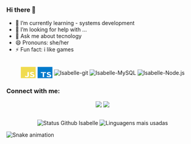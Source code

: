 ### Hi there 👋
- 🌱 I’m currently learning - systems development
- 🤔 I’m looking for help with ...
- 💬 Ask me about tecnology
- 😄 Pronouns: she/her
- ⚡ Fun fact: i like games

<div align = "center" style="display: inline_block"><br>
  <img align="center" alt="Isabelle-Js" height="30" width="40" src="https://raw.githubusercontent.com/devicons/devicon/master/icons/javascript/javascript-plain.svg">
  <img align="center" alt="Isabelle-Ts" height="30" width="40" src="https://raw.githubusercontent.com/devicons/devicon/master/icons/typescript/typescript-plain.svg">
  <img align="center" alt= "Isabelle-git" height="30" width="40" src="https://cdn.jsdelivr.net/gh/devicons/devicon/icons/git/git-original.svg" />
  <img align="center" alt= "Isabelle-MySQL" height="30" width="40" src="https://cdn.jsdelivr.net/gh/devicons/devicon/icons/mysql/mysql-original.svg" />
  <img align="center" alt= "Isabelle-Node.js" height="60" width="60" src="https://cdn.jsdelivr.net/gh/devicons/devicon/icons/nodejs/nodejs-plain-wordmark.svg" />
</div>



### Connect with me:

<div align="center">
<a href="https://www.instagram.com/_souzaisabelle/" target="_blank"><img src="https://img.shields.io/badge/-Instagram-%23E4405F?style=for-the-badge&logo=instagram&logoColor=white" target="_blank"></a>
  <a href="https://www.linkedin.com/in/isabellesouzadasilva/" target="_blank"><img src="https://img.shields.io/badge/-LinkedIn-%230077B5?style=for-the-badge&logo=linkedin&logoColor=white" target="_blank"></a> 
</div>

##

<div align="center">
<img width="380em" alt="Status Github Isabelle" src="https://github-readme-stats.vercel.app/api?username=souzaIsabelle&show_icons=true&theme=midnight-purple" />
<img width="380em" alt="Linguagens mais usadas" src="https://github-readme-stats.vercel.app/api/top-langs/?username=souzaIsabelle&layout=compact&theme=midnight-purple"/>
</div>

![Snake animation](https://github.com/LuigiGF/LuigiGF/blob/output/github-contribution-grid-snake.svg)

